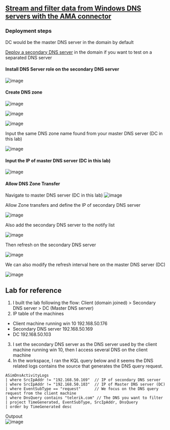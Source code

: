 ## [Stream and filter data from Windows DNS servers with the AMA connector](https://learn.microsoft.com/en-us/azure/sentinel/connect-dns-ama)

### Deployment steps
DC would be the master DNS server in the domain by default

[Deploy a secondary DNS server](https://www.youtube.com/watch?v=g9w8apZnbg0) in the domain if you want to test on a separated DNS server

#### Install DNS Server role on the secondary DNS server
![image](https://user-images.githubusercontent.com/96930989/226557476-5987a954-a115-4a59-9b8c-db2b5fa19d56.png)

#### Create DNS zone
![image](https://user-images.githubusercontent.com/96930989/226562899-3b32602c-26b2-4f76-a607-98465c5e8719.png)

![image](https://user-images.githubusercontent.com/96930989/226562946-0f9da621-e4b3-411f-838f-f4ed9a0bd4dd.png)

![image](https://user-images.githubusercontent.com/96930989/226562984-fd84a321-d70a-416a-b02b-ef6e2930c888.png)

Input the same DNS zone name found from your master DNS server (DC in this lab)

![image](https://user-images.githubusercontent.com/96930989/226565253-18c6eb19-feb4-4417-8957-1918a9161115.png)

#### Input the IP of master DNS server (DC in this lab)
![image](https://user-images.githubusercontent.com/96930989/226565294-ac68d8bd-4f51-4904-8cef-c80f4c0e7a07.png)

#### Allow DNS Zone Transfer

Navigate to master DNS server (DC in this lab)
![image](https://user-images.githubusercontent.com/96930989/226565603-e3dcf0e0-ce0a-421e-930b-af5282b6de35.png)

Allow Zone transfers and define the IP of secondary DNS server

![image](https://user-images.githubusercontent.com/96930989/226566541-0fbb044d-8829-48ee-ae37-4bb31630f8c3.png)

Also add the secondary DNS server to the notify list

![image](https://user-images.githubusercontent.com/96930989/226568068-a9e60ad0-b9b4-49de-979e-338019ca2a21.png)

Then refresh on the secondary DNS server

![image](https://user-images.githubusercontent.com/96930989/226568342-1defd0a4-100f-43f8-a8a9-99ff8e41cb7c.png)

We can also modify the refresh interval here on the master DNS server (DC)

![image](https://user-images.githubusercontent.com/96930989/226570742-0ebc10d6-9741-4b3b-a06c-44094f4a1abf.png)


## Lab for reference

1. I built the lab following the flow: Client (domain joined) > Secondary DNS server > DC (Master DNS server)
2. IP table of the machines
* Client machine running win 10 	192.168.50.176
* Secondary DNS server	192.168.50.169
* DC	192.168.50.103
3. I set the secondary DNS server as the DNS server used by the client machine running win 10, then I access several DNS on the client machine
4. In the workspace, I ran the KQL query below and it seems the DNS related logs contains the source that generates the DNS query request.

```kusto
ASimDnsActivityLogs
| where SrcIpAddr != "192.168.50.169"  // IP of secondary DNS server
| where SrcIpAddr != "192.168.50.103"  // IP of Master DNS server (DC)
| where EventSubType == "request"      // We focus on the DNS query request from the client machine
| where DnsQuery contains "telerik.com" // The DNS you want to filter
| project TimeGenerated, EventSubType, SrcIpAddr, DnsQuery
| order by TimeGenerated desc 
```

Outpout <br>
![image](https://user-images.githubusercontent.com/96930989/234183170-2eb0d0f6-b36a-46d4-9484-3fd25a902b7d.png)
